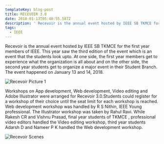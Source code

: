 ```yaml
---
templateKey: blog-post
title: RECEVOIR 3.0
date: 2018-01-13T05:40:55.587Z
description: ' Recevoir is the annual event hosted by IEEE SB TKMCE for the first year members of IEEE. This year saw the third edition of the event which is an event that the students look upto. At one side, the first year members get to experience what the organization is all about and on the other side, the second year students get to organize a major event in their Student Branch. The event happened on January 13 and 14, 2018.'
tags:
  - IEEE
---
```

Recevoir is the annual event hosted by IEEE SB TKMCE for the first year members of IEEE. This year saw the third edition of the event which is an event that the students look upto. At one side, the first year members get to experience what the organization is all about and on the other side, the second year students get to organize a major event in their Student Branch. The event happened on January 13 and 14, 2018.

![Recevoir Picture 1](/img/recevoir.jpg)

Workshops on App development, Web development, Video editing and Adobe Illustrator were arranged for Recevoir 3.0.Students could register for a workshop of their choice until the seat limit for each workshop is reached. Web development workshop was handled by R S Nithin, IEEE Young professional. The Illustrator workshop was taken by Rahul Ravi. While Rakesh CR and Vishnu Prasad, final year students of TKMCE , professional  video editors handled the Video editing workshop, third year students Adarsh D and Nameer P K handled the Web development workshop. 

![Recevoir Scenes](/img/recevoir2.jpg)
